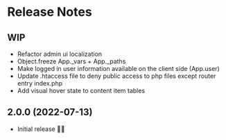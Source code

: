# Release Notes

## WIP

- Refactor admin ui localization
- Object.freeze App._vars + App._paths
- Make logged in user information available on the client side (App.user)
- Update .htaccess file to deny public access to php files except router entry index.php
- Add visual hover state to content item tables

## 2.0.0 (2022-07-13)

- Initial release 🍾🥳